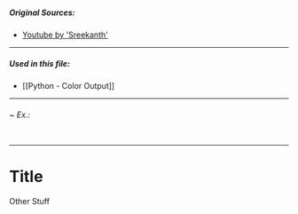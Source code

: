 ##### Original Sources:
- [Youtube by 'Sreekanth']()

---
##### Used in this file:
- [[Python - Color Output]]

---
###### ~ Ex.:
```

```

---
# Title
Other Stuff